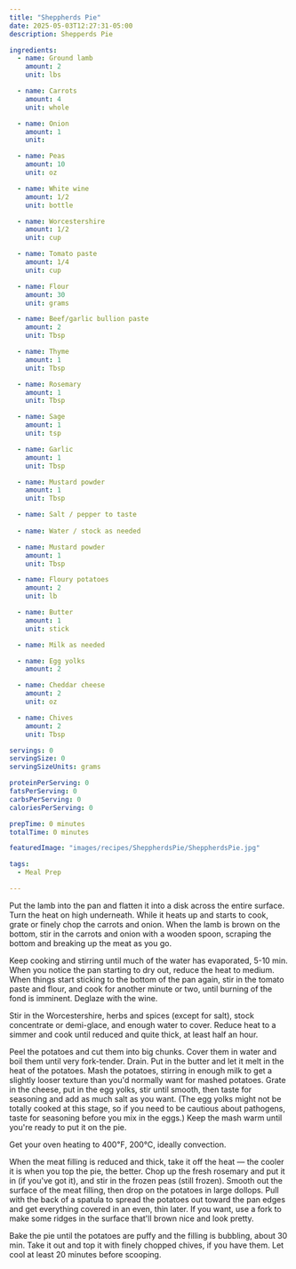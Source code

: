 ```yaml
---
title: "Sheppherds Pie"
date: 2025-05-03T12:27:31-05:00
description: Shepperds Pie

ingredients:
  - name: Ground lamb
    amount: 2
    unit: lbs

  - name: Carrots
    amount: 4
    unit: whole

  - name: Onion
    amount: 1
    unit: 

  - name: Peas
    amount: 10
    unit: oz

  - name: White wine
    amount: 1/2
    unit: bottle

  - name: Worcestershire
    amount: 1/2
    unit: cup

  - name: Tomato paste
    amount: 1/4
    unit: cup

  - name: Flour
    amount: 30
    unit: grams

  - name: Beef/garlic bullion paste
    amount: 2
    unit: Tbsp

  - name: Thyme
    amount: 1
    unit: Tbsp

  - name: Rosemary
    amount: 1
    unit: Tbsp

  - name: Sage
    amount: 1
    unit: tsp

  - name: Garlic
    amount: 1
    unit: Tbsp

  - name: Mustard powder
    amount: 1
    unit: Tbsp

  - name: Salt / pepper to taste
  
  - name: Water / stock as needed

  - name: Mustard powder
    amount: 1
    unit: Tbsp

  - name: Floury potatoes
    amount: 2
    unit: lb

  - name: Butter
    amount: 1
    unit: stick

  - name: Milk as needed

  - name: Egg yolks
    amount: 2

  - name: Cheddar cheese
    amount: 2
    unit: oz

  - name: Chives
    amount: 2
    unit: Tbsp

servings: 0
servingSize: 0
servingSizeUnits: grams

proteinPerServing: 0
fatsPerServing: 0
carbsPerServing: 0
caloriesPerServing: 0

prepTime: 0 minutes
totalTime: 0 minutes

featuredImage: "images/recipes/SheppherdsPie/SheppherdsPie.jpg"

tags:
  - Meal Prep

---
```


Put the lamb into the pan and flatten it into a disk across the entire surface. Turn the heat on high underneath. While it heats up and starts to cook, grate or finely chop the carrots and onion. When the lamb is brown on the bottom, stir in the carrots and onion with a wooden spoon, scraping the bottom and breaking up the meat as you go.

Keep cooking and stirring until much of the water has evaporated, 5-10 min. When you notice the pan starting to dry out, reduce the heat to medium. When things start sticking to the bottom of the pan again, stir in the tomato paste and flour, and cook for another minute or two, until burning of the fond is imminent. Deglaze with the wine.

Stir in the Worcestershire, herbs and spices (except for salt), stock concentrate or demi-glace, and enough water to cover. Reduce heat to a simmer and cook until reduced and quite thick, at least half an hour.

Peel the potatoes and cut them into big chunks. Cover them in water and boil them until very fork-tender. Drain. Put in the butter and let it melt in the heat of the potatoes. Mash the potatoes, stirring in enough milk to get a slightly looser texture than you'd normally want for mashed potatoes. Grate in the cheese, put in the egg yolks, stir until smooth, then taste for seasoning and add as much salt as you want. (The egg yolks might not be totally cooked at this stage, so if you need to be cautious about pathogens, taste for seasoning before you mix in the eggs.) Keep the mash warm until you're ready to put it on the pie.

Get your oven heating to 400℉, 200℃, ideally convection.

When the meat filling is reduced and thick, take it off the heat — the cooler it is when you top the pie, the better. Chop up the fresh rosemary and put it in (if you've got it), and stir in the frozen peas (still frozen). Smooth out the surface of the meat filling, then drop on the potatoes in large dollops. Pull with the back of a spatula to spread the potatoes out toward the pan edges and get everything covered in an even, thin later. If you want, use a fork to make some ridges in the surface that'll brown nice and look pretty.

Bake the pie until the potatoes are puffy and the filling is bubbling, about 30 min. Take it out and top it with finely chopped chives, if you have them. Let cool at least 20 minutes before scooping.